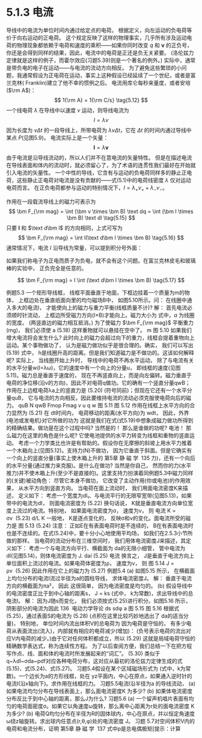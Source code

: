 # 5.1.3 电流

导线中的电流为单位时间内通过给定点的电荷。
根据定义，向左运动的负电荷等价于向右运动的正电荷。
这个规定反映了这样的物理事实，几乎所有涉及运动电荷的物理现象都依赖于电荷和速度的乘积——如果你同时改变 $q$ 和 $\bm v$ 的正负号，你还是会得到同样的结果，因此，电流中的电荷是正还是负无关紧要。
(洛伦兹力定律就是这样的例子，而霍尔效应(习题5.39)则是一个著名的例外。)
实际中，通常是带负电的电子在运动——与电流的流动方向相反。
为了避免这些繁琐的小问题，我通常假设为正电荷在运动，事实上这种假设已经延续了一个世纪，或者是富兰克林( Franklin)建立了他不幸的惯例之后。
电流用库仑每秒来量度，或者安培($\rm A$)：
$$
  1{\rm A} = 1{\rm C/s}
  \tag{5.12}
$$
一个线电荷 $\lambda$ 在导线中以速度 $v$ 运动，则导线电流为
$$
  I = \lambda v
  \tag{5.13}
$$
因为长度为 $v\Delta t$ 的一段导线上，所带电荷为 $\lambda v \Delta t$，它在 $\Delta t$ 的时间内通过导线中某点 $P$(见图5.9)。
电流实际上是一个矢量：
$$
  \bm I = \lambda \bm v
  \tag{5.14}
$$
由于电流是沿导线流动的，所以人们并不在意电流的矢量特性。
但是在描述电流在导线表面和体内的流动时，就必须留心了，为了术语的连贯性我们最好在开始就引入电流的矢量性。
一个中性的导线，它含有与运动的负电荷同样多的静止正电荷，这些静止正电荷对电流是没有贡献的——式(5.1)中的电荷线密度 $\lambda$ 仅对运动电荷而言。
在正负电荷都参与运动的特别情况下，$I=\lambda_+v_+ + \lambda_-v_-$。

作用在一段载流导线上的磁力可表示为
$$
  \bm F_{\rm mag} = \int (\bm v \times \bm B) \text dq = \int (\bm I \times \bm B) \text dl
  \tag{5.15}
$$
只要 $\bm I$ 和 $\text d\bm l$ 的方向相同，上式可写为
$$
  \bm F_{\rm mag} = \int I(\text d\bm l \times \bm B)
  \tag{5.16}
$$
通常情况下，电流 $I$ 沿导线为常量，可以提到积分号外面：

如果我们称电子为正电而质子为负电，就不会有这个问题。在富兰克林皮毛和玻璃棒的实验中， 正负完全是任意的。

$$
  \bm F_{\rm mag} = I \int (\text d\bm l \times \bm B)
  \tag{5.17}
$$

例题5.3
一个矩形导线框， 线框平面垂直于地面，下框边挂着一个质量为m的物体， 上框边处在垂直纸面向里的均匀磁场B中， 如图5.10所示。问： 在线圈中通入多大的电流I， 才能使向上的磁力与重力平衡(线框质量不计)?
解： 首先电流必须顺时针流动， 上框边所受磁力方向(I×B)才能向上。磁力大小为
式中，$a$ 为线圈的宽度。
(两竖直边的磁力相互抵消。)
为了使磁力 $\bm F_{\rm mag}$ 平衡重力(mg)， 我们必须使
a
(5.18)
这样重物就可以悬挂在空中了。
m
图 5.10
如果我们增大电流将会发生什么? 此时向上的磁力会超过向下的重力，线框会提着重物向上运动。某个事物做功了， 认为是磁力做功似乎是很合理的。确实， 我们可以写出
(5.19)
式中， h是线圈升高的距离。但是我们知道磁力是不做功的。这该如何解释呢?
实际上， 当线圈开始上升时， 导线中的电荷不再水平运动， 除了与电流有关的水平分量w(I=λω)，它的速度中有一个向上的分量u， 即线框的速度(见图5.11)。磁力总是垂直于速度的， 现在不再竖直向上，而是向左偏转。磁力垂直于电荷的净位移(沿v的方向)，因此不对电荷q做功。它的确有一个竖直分量qwB； 作用在上边框电荷λa上的竖直力是
(5.20)
(符号同前)；但现在它还有一个水平分量quB， 它与电流的方向相反。因此要维持电流的流动必须克服使电荷向后的磁力。
quB
N
qwB
 Fmop
 Fmag
v
u
q
w
图 5.11
图 5.12
作用在线框上水平方向的合力显然为
(5.21)
在 dt时间内， 电荷移动的距离(水平方向)为 wdt， 因此，外界(电池或发电机)对它所做的功为
这就是我们在式(式5.19)中想象成磁力做功所得到的精确结果。做功是在这个过程中吗? 当然是的！ 那么是谁做的功呢? 电池！ 那么磁力在这里的角色是什么呢? 它使电池提供的水平力转变为线框和重物的竖直运动。
考虑一个力学类比也许是有帮助的。假设你在无摩擦的斜坡上用水平力推着一个木箱向上(见图5.12)。支持力(N)不做功， 因为它垂直于斜面。但是它确实有一个向上的竖直分量(事实上使木箱上升的
第5章 静 磁 学  135
力)，还有一个向后的水平分量(通过推力来克服)。是什么在做功? 当然是你自己， 然而你的力(水平推力)并不使木箱上升(至少不是直接的)。这里支持力扮演着同例题5.3中磁力同样的(关键)被动角色： 尽管它本身不做功， 它改变了主动作用(你或电池)的作用效果， 从水平方向到竖直方向。
当电荷在面上流动时， 我们用面电流密度K来描述， 定义如下： 考虑一个宽度为dl₁、与电流平行的无限窄宽带(见图5.13)，如果带中的电流为dI， 则面电流密度为
(5.22)
换句话说， K就是垂直电流方向单位宽度上流过的电流。特别地， 如果面电流密度为σ， 速度为v， 则
电流
K = σv  (5.23)
d/L
K
一般地， K是逐点变化的， 反映σ和ν的变化。面电流所受的磁力是
图 5.13
(5.24)
注意： 正如E在有表面电荷时是不连续的， B在有表面电流时也是不连续的。在式(5.24)中，要十分小心地使用平均场， 如我们在2.5.3小节所做的那样。
当电荷的流动分布在三维空间时， 我们用体电流密度J来描述，其定义如下： 考虑一个与电流方向平行、横截面为 da的无限小细管， 管中电流为dI(见图5.14)，则体电流密度为
J.
daí
(5.25)
电流
换言之， J是垂直于电流方向上单位面积上流过的电流。如果电荷体密度为ρ， 速度为v， 则
图 5.14
J = ρv  (5.26)
因此作用在它上的磁力为
(5.27)
例题5.4
(a) 如图5.15 所示， 在横截面上均匀分布的电流I流过半径为a的圆柱导线， 求体电流密度J。
解： 垂直于电流方向的横截面为πa²， 因此
这很简单， 因为电流密度是均匀的。
(b) 假设导线中的电流密度正比于到中心轴的距离s，
J = ks
(式中， k为常数)，求出导线中的总电流I。
解： 因为J随s而变化， 我们必须按式(5.25)进行积分。如图5.16 所示， 阴影部分的电流为因此
136  电动力学导论
 ds
sdφ
a
图 5.15
图 5.16
根据式(5.25)，通过表面S的电流为
(5.28)
(点积在这里比较巧妙地选出了 da的适当分量)， 特别地， 单位时间内流出体积V的总电荷为
因为电荷是守恒的， 有多少电荷从表面流出(流入)，内部就有相应的电荷减少(增加)：
(负号表示电荷的流出对应V内电荷的减少。)由于它对任何体积都成立，所以
(5.29)
这就是局域电荷守恒的精确数学表达式，称为连续性方程。
为了以后查阅方便，我们总结一下在把方程写作点、线、面和体的电流时所发展起来的“词汇”。
(5.30)
类似于q~λdl~σda~pdf对应各种电荷分布，这对应从最初的洛伦兹力定律生成的式(5.15)、式(5.24)、式(5.27)。
习题5.4假设在某个区域磁场形式为
(式中，k为常数)。一个边长为a的方形线框，处在 yz平面内，中心在原点，如果通入逆时针的电流I(沿x轴向下)。求作用在线框的力。
习题5.5电流I沿半径为a 的导线流动，
(a) 如果电流均匀分布在导线表面上，那么面电流密度K 为多少?
(b) 如果体电流密度分布反比于到中心轴的距离，那么J为什么?
习题5.6
(a) 一个留声机唱片表面有均匀的电荷面密度σ。如果它以角速度ω旋转，那么离中心距离为r处的面电流密度 K 为多少?
(b) 电荷Q均匀分布在半径为R的固体球内，中心在原点，并以恒定角速度ω绕z轴旋转。求出球内任意点(r,θ,φ)处的电流密度 J。
习题 5.7对空间体积V内的电荷和电流分布，证明
第5章 静 磁 学  137
式中p是总电偶极矩[提示：计算

